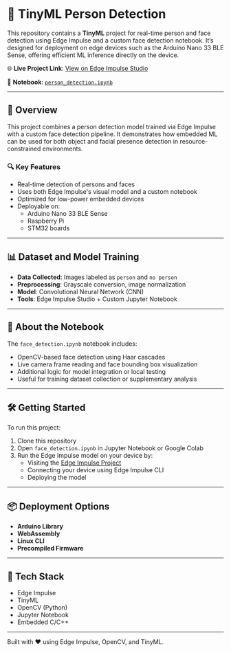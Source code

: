 # 👤 TinyML Person Detection

This repository contains a **TinyML** project for real-time person and face detection using Edge Impulse and a custom face detection notebook. It’s designed for deployment on edge devices such as the Arduino Nano 33 BLE Sense, offering efficient ML inference directly on the device.

🌐 **Live Project Link**: [View on Edge Impulse Studio](https://studio.edgeimpulse.com/public/613078/live)

📓 **Notebook**: [`person_detection.ipynb`](./person_detection.ipynb)

---

## 🚀 Overview

This project combines a person detection model trained via Edge Impulse with a custom face detection pipeline. It demonstrates how embedded ML can be used for both object and facial presence detection in resource-constrained environments.

### 🔍 Key Features

- Real-time detection of persons and faces
- Uses both Edge Impulse's visual model and a custom notebook
- Optimized for low-power embedded devices
- Deployable on:
  - Arduino Nano 33 BLE Sense
  - Raspberry Pi
  - STM32 boards

---

## 📊 Dataset and Model Training

- **Data Collected**: Images labeled as `person` and `no person`
- **Preprocessing**: Grayscale conversion, image normalization
- **Model**: Convolutional Neural Network (CNN)
- **Tools**: Edge Impulse Studio + Custom Jupyter Notebook

---

## 📓 About the Notebook

The `face_detection.ipynb` notebook includes:

- OpenCV-based face detection using Haar cascades
- Live camera frame reading and face bounding box visualization
- Additional logic for model integration or local testing
- Useful for training dataset collection or supplementary analysis

---

## 🛠️ Getting Started

To run this project:

1. Clone this repository
2. Open `face_detection.ipynb` in Jupyter Notebook or Google Colab
3. Run the Edge Impulse model on your device by:
   - Visiting the [Edge Impulse Project](https://studio.edgeimpulse.com/public/613078/live)
   - Connecting your device using Edge Impulse CLI
   - Deploying the model

---

## 📦 Deployment Options

- **Arduino Library**
- **WebAssembly**
- **Linux CLI**
- **Precompiled Firmware**

---

## 🤖 Tech Stack

- Edge Impulse
- TinyML
- OpenCV (Python)
- Jupyter Notebook
- Embedded C/C++

---

Built with ❤️ using Edge Impulse, OpenCV, and TinyML.
